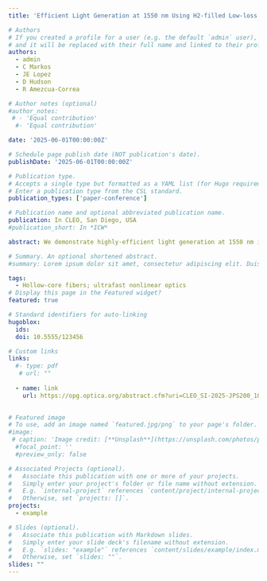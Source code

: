 ```yaml
---
title: 'Efficient Light Generation at 1550 nm Using H2-filled Low-loss Hollow-core Fiber'

# Authors
# If you created a profile for a user (e.g. the default `admin` user), write the username (folder name) here
# and it will be replaced with their full name and linked to their profile.
authors:
  - admin
  - C Markos
  - JE Lopez
  - D Hudson
  - R Amezcua-Correa

# Author notes (optional)
#author_notes:
 # - 'Equal contribution'
  #- 'Equal contribution'

date: '2025-06-01T00:00:00Z'

# Schedule page publish date (NOT publication's date).
publishDate: '2025-06-01T00:00:00Z'

# Publication type.
# Accepts a single type but formatted as a YAML list (for Hugo requirements).
# Enter a publication type from the CSL standard.
publication_types: ['paper-conference']

# Publication name and optional abbreviated publication name.
publication: In CLEO, San Diego, USA 
#publication_short: In *ICW*

abstract: We demonstrate highly-efficient light generation at 1550 nm in a H2-filled, octave-spanning, and low-loss hollow-core anti-resonant fiber by pumping at 1030 nm. The efficient light generation is due to the emission of strong Raman-soliton.

# Summary. An optional shortened abstract.
#summary: Lorem ipsum dolor sit amet, consectetur adipiscing elit. Duis posuere tellus ac convallis placerat. Proin tincidunt magna sed ex sollicitudin condimentum.

tags:
  - Hollow-core fibers; ultrafast nonlinear optics
# Display this page in the Featured widget?
featured: true

# Standard identifiers for auto-linking
hugoblox:
  ids:
  doi: 10.5555/123456

# Custom links
links:
  #- type: pdf
   # url: ""
 
  - name: link
    url: https://opg.optica.org/abstract.cfm?uri=CLEO_SI-2025-JPS200_10
 

# Featured image
# To use, add an image named `featured.jpg/png` to your page's folder.
#image:
 # caption: 'Image credit: [**Unsplash**](https://unsplash.com/photos/pLCdAaMFLTE)'
  #focal_point: ''
  #preview_only: false

# Associated Projects (optional).
#   Associate this publication with one or more of your projects.
#   Simply enter your project's folder or file name without extension.
#   E.g. `internal-project` references `content/project/internal-project/index.md`.
#   Otherwise, set `projects: []`.
projects:
  - example

# Slides (optional).
#   Associate this publication with Markdown slides.
#   Simply enter your slide deck's filename without extension.
#   E.g. `slides: "example"` references `content/slides/example/index.md`.
#   Otherwise, set `slides: ""`.
slides: ""
---
```



